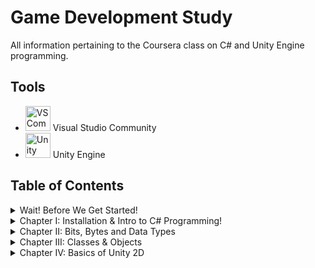 # Game Development Study
All information pertaining to the Coursera class on C# and Unity Engine programming.

## Tools
- <img src="images/vscommunitylogo.jpg" alt="VS Community Logo" width=40/> Visual Studio Community
- <img src="images/unitylogo.png" alt="Unity Logo" width=40/> Unity Engine


## Table of Contents
<details>
<summary> Wait! Before We Get Started! </summary>

* [Overview](Day-0/index.md)
* [Git](Day-0/Git/notes.md)
* [Markdown](Day-0/Markdown/notes.md)
* [Powershell](Day-0/Powershell/notes.md)

</details>

<details>
<summary> Chapter I: Installation & Intro to C# Programming!</summary>

* [Overview](Day-1-Week-1/index.md)
* [Installation Process](Day-1-Week-1/Installation/notes.md)
* ["Hello, World!" in C#](Day-1-Week-1/Exercise1/notes.md)
* [Layout of the Unity Console](Day-1-Week-1/UnityConsole/notes.md)
* [First Unity Script & Code](Day-1-Week-1/FirstUnity/notes.md)

</details>

<details>
<summary> Chapter II: Bits, Bytes and Data Types </summary>

* [Overview](AnIntroduction/index.md)
* [Bits and Bytes](AnIntroduction/Binary/notes.md)
* [Data Types, Variables, & Constants](AnIntroduction/DaTyVarCon/notes.md)
* [Integer Data Types](AnIntroduction/IntDataTypes/notes.md)
* [Floating Point Data Types](AnIntroduction/FloatPoint/notes.md)
* [Reading Documentation](AnIntroduction/ReadingDocs/notes.md)

</details>

<details>
<summary> Chapter III: Classes & Objects </summary>

* [Overview](ClassesObjects/index.md)
* [Introduction to Classes & Object](ClassesObjects/IntroClassObj/notes.md)
* [Constructor & Instantiation](ClassesObjects/Constructor/notes.md)
* [Properties](ClassesObjects/Properties/notes.md)
* [Methods](ClassesObjects/Methods/notes.md)
* [Classes & Objects in Unity](ClassesObjects/UnityClassObj/notes.md)

</details>

<details>
<summary> Chapter IV: Basics of Unity 2D </summary>

* [Overview](Unity2D/index.md)
* [The Unity Editor](Unity2D/UnityEditor/notes.md)
* [Sprites n' Game Objects](Unity2D/SpritesGameObj/notes.md)
* [Unity's Component System](Unity2D/ComponSys/notes.md)
* [Scripts as Components](Unity2D/ScriptsCompon/notes.md)
* [Debugging a Unity Script](Unity2D/DebugScript/notes.md)
* [2D Physics](Unity2D/PhysicsOf2D/notes.md)
* [Colliders & Physics Materials, Part 1](Unity2D/ColidePhys-1/notes.md)
* [Colliders & Physics Materials, Part 2](Unity2D/CollidePhys-2/notes.md)
* [Prefabs](Unity2D/Prefabs/notes.md)

</details>